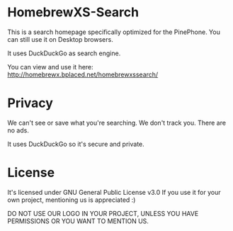 # HomebrewXS-Search

This is a search homepage specifically optimized for the PinePhone. 
You can still use it on Desktop browsers. 

It uses DuckDuckGo as search engine. 

You can view and use it here: http://homebrewx.bplaced.net/homebrewxssearch/

# Privacy
We can't see or save what you're searching. 
We don't track you.
There are no ads.

It uses DuckDuckGo so it's secure and private. 

# License 
It's licensed under GNU General Public License v3.0
If you use it for your own project, mentioning us is appreciated :) 

DO NOT USE OUR LOGO IN YOUR PROJECT, UNLESS YOU HAVE PERMISSIONS OR YOU WANT TO MENTION US. 

